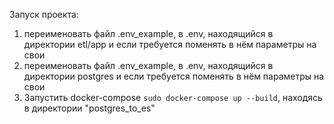 Запуск проекта:
 1. переименовать файл .env_example, в .env, находящийся в директории etl/app и если требуется поменять в нём параметры на свои
 2. переименовать файл .env_example, в .env, находящийся в директории postgres и если требуется поменять в нём параметры на свои
 3. Запустить docker-compose ```sudo docker-compose up --build```, находясь в директории "postgres_to_es"